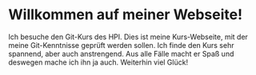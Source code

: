 # Willkommen auf meiner Webseite!
Ich besuche den Git-Kurs des HPI. Dies ist meine Kurs-Webseite, mit der meine Git-Kenntnisse geprüft werden sollen. Ich finde den Kurs sehr spannend, aber auch anstrengend. Aus alle Fälle macht er Spaß und deswegen mache ich ihn ja auch. Weiterhin viel Glück!
